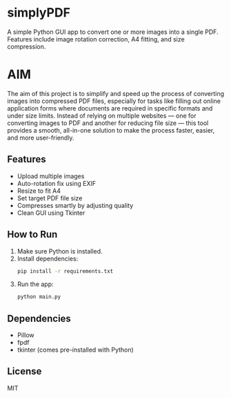 # simplyPDF 

A simple Python GUI app to convert one or more images into a single PDF. Features include image rotation correction, A4 fitting, and size compression.

# AIM
The aim of this project is to simplify and speed up the process of converting images into compressed PDF files, especially for tasks like filling out online application forms where documents are required in specific formats and under size limits. Instead of relying on multiple websites — one for converting images to PDF and another for reducing file size — this tool provides a smooth, all-in-one solution to make the process faster, easier, and more user-friendly.

## Features
- Upload multiple images
- Auto-rotation fix using EXIF
- Resize to fit A4
- Set target PDF file size
- Compresses smartly by adjusting quality
- Clean GUI using Tkinter

## How to Run
1. Make sure Python is installed.
2. Install dependencies:
   ```bash
   pip install -r requirements.txt
   ```
3. Run the app:
   ```bash
   python main.py
   ```

## Dependencies
- Pillow
- fpdf
- tkinter (comes pre-installed with Python)

## License
MIT
